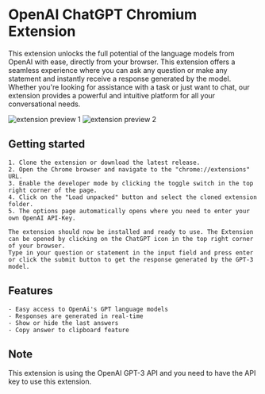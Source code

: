 # OpenAI ChatGPT Chromium Extension
This extension unlocks the full potential of the language models from OpenAI with ease, directly from your browser. This extension offers a seamless experience where you can ask any question or make any statement and instantly receive a response generated by the model. Whether you're looking for assistance with a task or just want to chat, our extension provides a powerful and intuitive platform for all your conversational needs. 

![extension preview 1](https://github.com/jessedi0n/openai-chromium-extension/blob/main/images/readme_img_1.png)
![extension preview 2](https://github.com/jessedi0n/openai-chromium-extension/blob/main/images/readme_img_2.png)

## Getting started
    
    1. Clone the extension or download the latest release.
    2. Open the Chrome browser and navigate to the "chrome://extensions" URL.
    3. Enable the developer mode by clicking the toggle switch in the top right corner of the page.
    4. Click on the "Load unpacked" button and select the cloned extension folder.
    5. The options page automatically opens where you need to enter your own OpenAI API-Key.
    
    The extension should now be installed and ready to use. The Extension can be opened by clicking on the ChatGPT icon in the top right corner of your browser.
    Type in your question or statement in the input field and press enter or click the submit button to get the response generated by the GPT-3 model.

## Features

    - Easy access to OpenAi's GPT language models
    - Responses are generated in real-time
    - Show or hide the last answers
    - Copy answer to clipboard feature

## Note

This extension is using the OpenAI GPT-3 API and you need to have the API key to use this extension.
